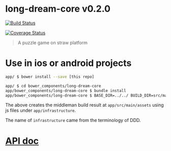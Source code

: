 # long-dream-core v0.2.0

[![Build Status](https://travis-ci.org/kt3kstudio/long-dream-core.svg?branch=gh-pages)](https://travis-ci.org/kt3kstudio/long-dream-core)

[![Coverage Status](https://coveralls.io/repos/kt3kstudio/long-dream-core/badge.png?branch=gh-pages)](https://coveralls.io/r/kt3kstudio/long-dream-core?branch=gh-pages)

> A puzzle game on straw platform

# Use in ios or android projects

```sh
app/ $ bower install --save [this repo]

app/ $ cd bower_components/long-dream-core
app/bower_components/long-dream-core $ bundle install
app/bower_components/long-dream-core $ BASE_DIR=../../ BUILD_DIR=src/main/assets bundle exec middleman build
```

The above creates the middleman build result at `app/src/main/assets` using js files under `app/infrastructure`.

The name of `infrastructure` came from the terminology of DDD.


# [API doc](http://kt3kstudio.github.io/long-dream-core/doc/v0.2.0/)
